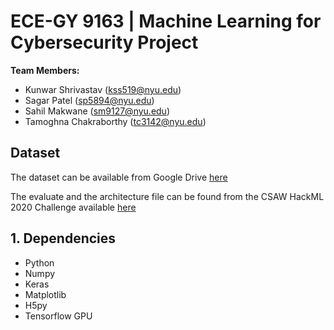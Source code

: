 # ECE-GY 9163 | Machine Learning for Cybersecurity Project

**Team Members:** 

- Kunwar Shrivastav (kss519@nyu.edu)
- Sagar Patel (sp5894@nyu.edu)
- Sahil Makwane (sm9127@nyu.edu)
- Tamoghna Chakraborthy (tc3142@nyu.edu)

## Dataset
The dataset can be available from Google Drive [here](https://drive.google.com/drive/folders/1LEJR9aXC4sb4NGLZR8POmu-EVbucTBqj?usp=sharing)

The evaluate and the architecture file can be found from the CSAW HackML 2020 Challenge available [here](https://github.com/csaw-hackml/CSAW-HackML-2020)


## 1. Dependencies
- Python
- Numpy
- Keras
- Matplotlib
- H5py
- Tensorflow GPU